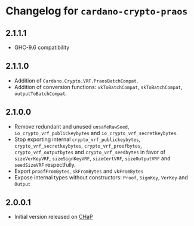 # Changelog for `cardano-crypto-praos`

## 2.1.1.1

* GHC-9.6 compatibility

## 2.1.1.0

* Addition of `Cardano.Crypto.VRF.PraosBatchCompat`.
* Addition of conversion functions: `vkToBatchCompat`, `skToBatchCompat`, `outputToBatchCompat`.

## 2.1.0.0

* Remove redundant and unused `unsafeRawSeed`, `io_crypto_vrf_publickeybytes` and
  `io_crypto_vrf_secretkeybytes`.
* Stop exporting internal `crypto_vrf_publickeybytes`, `crypto_vrf_secretkeybytes`,
  `crypto_vrf_proofbytes`, `crypto_vrf_outputbytes` and `crypto_vrf_seedbytes` in favor of
  `sizeVerKeyVRF`, `sizeSignKeyVRF`, `sizeCertVRF`, `sizeOutputVRF` and `seedSizeVRF`
  respectfully.
* Export `proofFromBytes`, `skFromBytes` and `vkFromBytes`
* Expose internal types without constructors: `Proof`, `SignKey`, `VerKey` and `Output`

## 2.0.0.1

* Initial version released on [CHaP](https://github.com/input-output-hk/cardano-haskell-packages)
